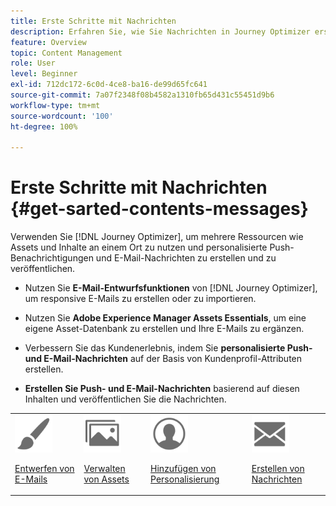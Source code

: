 ```yaml
---
title: Erste Schritte mit Nachrichten
description: Erfahren Sie, wie Sie Nachrichten in Journey Optimizer erstellen
feature: Overview
topic: Content Management
role: User
level: Beginner
exl-id: 712dc172-6c0d-4ce8-ba16-de99d65fc641
source-git-commit: 7a07f2348f08b4582a1310fb65d431c55451d9b6
workflow-type: tm+mt
source-wordcount: '100'
ht-degree: 100%

---
```


# Erste Schritte mit Nachrichten {#get-sarted-contents-messages}

Verwenden Sie [!DNL Journey Optimizer], um mehrere Ressourcen wie Assets und Inhalte an einem Ort zu nutzen und personalisierte Push-Benachrichtigungen und E-Mail-Nachrichten zu erstellen und zu veröffentlichen.

* Nutzen Sie **E-Mail-Entwurfsfunktionen** von [!DNL Journey Optimizer], um responsive E-Mails zu erstellen oder zu importieren.

* Nutzen Sie **Adobe Experience Manager Assets Essentials**, um eine eigene Asset-Datenbank zu erstellen und Ihre E-Mails zu ergänzen.

* Verbessern Sie das Kundenerlebnis, indem Sie **personalisierte Push- und E-Mail-Nachrichten** auf der Basis von Kundenprofil-Attributen erstellen.

* **Erstellen Sie Push- und E-Mail-Nachrichten** basierend auf diesen Inhalten und veröffentlichen Sie die Nachrichten.

<table>
<tr>
<td><img src="assets/do-not-localize/icon_design.svg" width="60px"><p><a href="design-emails.md">Entwerfen von E-Mails</a></p></td>
<td><img src="assets/do-not-localize/icon_assets.svg" width="60px"><p><a href="assets-essentials.md">Verwalten von Assets</a></p></td>
<td><img src="assets/do-not-localize/icon_personalization.svg" width="60px"><p><a href="../personalization/personalize.md">Hinzufügen von Personalisierung</a></p></td>
<td><img src="assets/do-not-localize/icon_messages.svg" width="60px"><p><a href="create-message.md">Erstellen von Nachrichten</a></p></td></tr>
</table>
